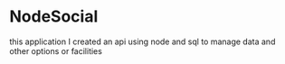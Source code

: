 # NodeSocial
this application I created an api using node and sql to manage data and other options or facilities
